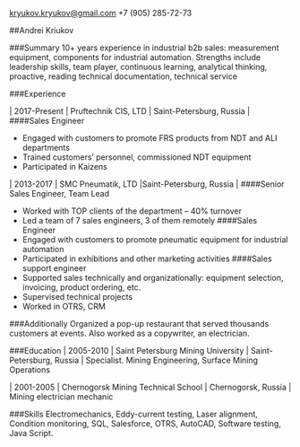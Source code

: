 kryukov.kryukov@gmail.com
+7 (905) 285-72-73
	
##Andrei Kriukov

###Summary 
10+ years experience in industrial b2b sales: measurement equipment, components for industrial automation.
Strengths include leadership skills, team player, continuous learning, analytical thinking, proactive, reading technical documentation, technical service 

###Experience

| 2017-Present | Pruftechnik CIS, LTD | Saint-Petersburg, Russia |
####Sales Engineer 
- Engaged with customers to promote FRS products from NDT and ALI departments
- Trained customers’ personnel, commissioned NDT equipment
- Participated in Kaizens

| 2013-2017 | SMC Pneumatik, LTD |Saint-Petersburg, Russia |
####Senior Sales Engineer, Team Lead
- Worked with TOP clients of the department – 40% turnover
- Led a team of 7 sales engineers, 3 of them remotely
####Sales Engineer
- Engaged with customers to promote pneumatic equipment for industrial automation
- Participated in exhibitions and other marketing activities
####Sales support engineer
- Supported sales technically and organizationally: equipment selection, invoicing, product ordering, etc.
- Supervised technical projects 
- Worked in OTRS, CRM

###Additionally
Organized a pop-up restaurant that served thousands customers at events. Also worked as a copywriter, an electrician.

###Education
| 2005-2010 | Saint Petersburg Mining University | Saint-Petersburg, Russia |
Specialist. Mining Engineering, Surface Mining Operations

| 2001-2005 | Chernogorsk Mining Technical School | Chernogorsk, Russia |
Mining electrician mechanic

###Skills
Electromechanics, Eddy-current testing, Laser alignment, Condition monitoring, SQL, Salesforce, OTRS, AutoCAD, Software testing, Java Script.

